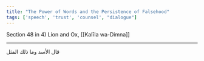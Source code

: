 ```yaml
---
title: "The Power of Words and the Persistence of Falsehood"
tags: ['speech', 'trust', 'counsel', "dialogue"]
---
```


 Section 48 in 4) Lion and Ox, [[Kalīla wa-Dimna]]

---
قال الأسد وما ذلك المثل
